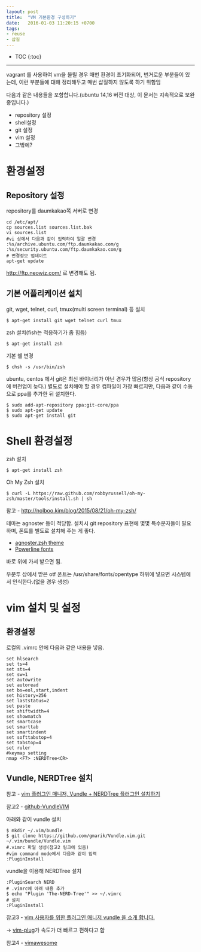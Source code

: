 ```yaml
---
layout: post
title:  "VM 기본환경 구성하기"
date:   2016-01-03 11:20:15 +0700
tags:
- reuse
- 삽질
---
```


* TOC
{:toc}

---

vagrant 를 사용하여 vm을 올릴 경우 매번 환경이 초기화되어, 번거로운 부분들이 있는데, 이런 부분들에 대해 정리해두고 매번 삽질하지 않도록 하기 위함임

다음과 같은 내용들을 포함합니다.(ubuntu 14,16 버전 대상, 이 문서는 지속적으로 보완중입니다.)

- repository 설정
- shell설정
- git 설정
- vim 설정
- 그밖에?


# 환경설정

## Repository 설정

repository를 daumkakao쪽 서버로 변경

    cd /etc/apt/
    cp sources.list sources.list.bak
    vi sources.list
    #vi 상에서 다음과 같이 입력하여 일괄 변경
    :%s/archive.ubuntu.com/ftp.daumkakao.com/g
    :%s/security.ubuntu.com/ftp.daumkakao.com/g
    # 변경정보 업데이트
    apt-get update

http://ftp.neowiz.com/ 로 변경해도 됨.

## 기본 어플리케이션 설치

git, wget, telnet, curl, tmux(multi screen terminal) 등 설치

    $ apt-get install git wget telnet curl tmux

zsh 설치(fish는 적응하기가 좀 힘듬)

    $ apt-get install zsh

기본 쉘 변경

    $ chsh -s /usr/bin/zsh

ubuntu, centos 에서 git은 최신 바이너리가 아닌 경우가 많음(항상 공식 repository에 버전업이 늦다.)
별도로 설치해야 할 경우 컴파일이 가장 빠르지만, 다음과 같이 수동으로 ppa를 추가한 뒤 설치한다.

    $ sudo add-apt-repository ppa:git-core/ppa
    $ sudo apt-get update
    $ sudo apt-get install git


# Shell 환경설정

zsh 설치

    $ apt-get install zsh

Oh My Zsh 설치

    $ curl -L https://raw.github.com/robbyrussell/oh-my-zsh/master/tools/install.sh | sh

참고 - http://nolboo.kim/blog/2015/08/21/oh-my-zsh/

테마는 agnoster 등이 적당함. 설치시 git repository 표현에 몇몇 특수문자들이 필요하며, 폰트를 별도로 설치해 주는 게 좋다.

- [agnoster.zsh theme](https://gist.github.com/agnoster/371287)
- [Powerline fonts](https://github.com/powerline/fonts)

바로 위에 가서 받으면 됨.

우분투 상에서 받은 otf 폰트는 /usr/share/fonts/opentype 하위에 넣으면 시스템에서 인식한다.(없을 경우 생성)


# vim 설치 및 설정

## 환경설정 ##

로컬의 .vimrc 안에 다음과 같은 내용을 넣음.

    set hlsearch
    set ts=4
    set sts=4
    set sw=1
    set autowrite
    set autoread
    set bs=eol,start,indent
    set history=256
    set laststatus=2
    set paste
    set shiftwidth=4
    set showmatch
    set smartcase
    set smarttab
    set smartindent
    set softtabstop=4
    set tabstop=4
    set ruler
    #keymap setting
    nmap <F7> :NERDTree<CR>

## Vundle, NERDTree 설치 ##

참고 - [vim 플러그인 매니저, Vundle + NERDTree 플러그인 설치하기](https://dobest.io/install-vundle-and-nerdtree/)

참고2 - [github-VundleVIM](https://github.com/VundleVim/Vundle.vim)

아래와 같이 vundle 설치

    $ mkdir ~/.vim/bundle
    $ git clone https://github.com/gmarik/Vundle.vim.git ~/.vim/bundle/Vundle.vim
    #.vimrc 파일 생성(참고2 링크에 있음)
    #vim command mode에서 다음과 같이 입력
    :PluginInstall

vundle을 이용해 NERDTree 설치

    :PluginSearch NERD
    # .vimrc에 아래 내용 추가
    $ echo "Plugin 'The-NERD-Tree'" >> ~/.vimrc
    # 설치
    :PluginInstall

참고3 - [vim 사용자를 위한 플러그인 매니저 vundle 을 소개 합니다.](https://kldp.org/node/125263)

-> [vim-plug](https://github.com/junegunn/vim-plug)가 속도가 더 빠르고 편하다고 함


참고4 - [vimawesome](http://vimawesome.com)
